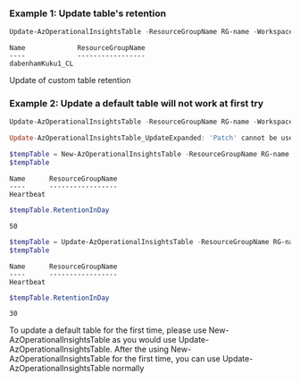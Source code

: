 ### Example 1: Update table's retention 
```powershell
Update-AzOperationalInsightsTable -ResourceGroupName RG-name -WorkspaceName WS-name -Name TableName_CL -RetentionInDay 40
```
```output
Name             ResourceGroupName
----             -----------------
dabenhamKuku1_CL
```

Update of custom table retention

### Example 2: Update a default table will not work at first try 
```powershell
Update-AzOperationalInsightsTable -ResourceGroupName RG-name -WorkspaceName WS-name -Name Heartbeat -RetentionInDay 40

Update-AzOperationalInsightsTable_UpdateExpanded: 'Patch' cannot be used for table creation - Heartbeat. Use 'Put' instead.

$tempTable = New-AzOperationalInsightsTable -ResourceGroupName RG-name -WorkspaceName WS-name -Name Heartbeat -RetentionInDay 50 
$tempTable
```
```output
Name      ResourceGroupName
----      -----------------
Heartbeat
```
```powershell
$tempTable.RetentionInDay
```
```output
50
```
```powershell
$tempTable = Update-AzOperationalInsightsTable -ResourceGroupName RG-name -WorkspaceName WS-name -Name Heartbeat -RetentionInDay 30
$tempTable
```
```output
Name      ResourceGroupName
----      -----------------
Heartbeat
```
```powershell
$tempTable.RetentionInDay
```
```output
30
```

To update a default table for the first time, please use New-AzOperationalInsightsTable as you would use Update-AzOperationalInsightsTable. 
After the using New-AzOperationalInsightsTable for the first time, you can use Update-AzOperationalInsightsTable normally
